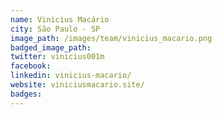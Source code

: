 ```yaml
---
name: Vinicius Macário
city: São Paulo - SP
image_path: /images/team/vinicius_macario.png
badged_image_path:
twitter: vinicius001m
facebook:
linkedin: vinicius-macario/
website: viniciusmacario.site/
badges:
---
```

